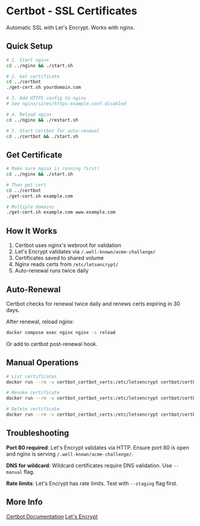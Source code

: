 # Certbot - SSL Certificates

Automatic SSL with Let's Encrypt. Works with nginx.

## Quick Setup

```bash
# 1. Start nginx
cd ../nginx && ./start.sh

# 2. Get certificate
cd ../certbot
./get-cert.sh yourdomain.com

# 3. Add HTTPS config to nginx
# See nginx/sites/https-example.conf.disabled

# 4. Reload nginx
cd ../nginx && ./restart.sh

# 5. Start certbot for auto-renewal
cd ../certbot && ./start.sh
```

## Get Certificate

```bash
# Make sure nginx is running first!
cd ../nginx && ./start.sh

# Then get cert
cd ../certbot
./get-cert.sh example.com

# Multiple domains
./get-cert.sh example.com www.example.com
```

## How It Works

1. Certbot uses nginx's webroot for validation
2. Let's Encrypt validates via `/.well-known/acme-challenge/`
3. Certificates saved to shared volume
4. Nginx reads certs from `/etc/letsencrypt/`
5. Auto-renewal runs twice daily

## Auto-Renewal

Certbot checks for renewal twice daily and renews certs expiring in 30 days.

After renewal, reload nginx:
```bash
docker compose exec nginx nginx -s reload
```

Or add to certbot post-renewal hook.

## Manual Operations

```bash
# List certificates
docker run --rm -v certbot_certbot_certs:/etc/letsencrypt certbot/certbot certificates

# Revoke certificate
docker run --rm -v certbot_certbot_certs:/etc/letsencrypt certbot/certbot revoke --cert-path /etc/letsencrypt/live/example.com/cert.pem

# Delete certificate
docker run --rm -v certbot_certbot_certs:/etc/letsencrypt certbot/certbot delete --cert-name example.com
```

## Troubleshooting

**Port 80 required**: Let's Encrypt validates via HTTP. Ensure port 80 is open and nginx is serving `/.well-known/acme-challenge/`.

**DNS for wildcard**: Wildcard certificates require DNS validation. Use `--manual` flag.

**Rate limits**: Let's Encrypt has rate limits. Test with `--staging` flag first.

## More Info

[Certbot Documentation](https://eff-certbot.readthedocs.io/)
[Let's Encrypt](https://letsencrypt.org/)
